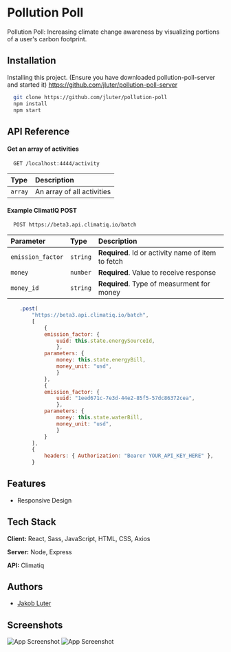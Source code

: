 
# Pollution Poll

Pollution Poll: Increasing climate change awareness by visualizing portions of a user's carbon footprint.


## Installation

Installing this project. (Ensure you have downloaded pollution-poll-server and started it)
https://github.com/jluter/pollution-poll-server


```bash
  git clone https://github.com/jluter/pollution-poll
  npm install
  npm start
```



## API Reference

#### Get an array of activities

```http
  GET /localhost:4444/activity
```

|Type     | Description                |
| :------- | :------------------------- |
`array` | An array of all activities |

#### Example ClimatIQ POST

```http
  POST https://beta3.api.climatiq.io/batch
```

| Parameter | Type     | Description                       |
| :-------- | :------- | :-------------------------------- |
| `emission_factor`      | `string` | **Required**. Id or activity name of item to fetch |
| `money`      | `number` | **Required**. Value to receive response |
| `money_id`      | `string` | **Required**. Type of measurment for money |



```javascript
    .post(
        "https://beta3.api.climatiq.io/batch",
        [
            {
            emission_factor: {
                uuid: this.state.energySourceId,
                },
            parameters: {
                money: this.state.energyBill,
                money_unit: "usd",
                }
            },
            {
            emission_factor: {
                uuid: "1eed671c-7e3d-44e2-85f5-57dc86372cea",
                },
            parameters: {
                money: this.state.waterBill, 
                money_unit: "usd",
                }
            }
        ],
        {
            headers: { Authorization: "Bearer YOUR_API_KEY_HERE" },
        }
````

## Features

- Responsive Design


## Tech Stack

**Client:** React, Sass, JavaScript, HTML, CSS, Axios

**Server:** Node, Express

**API:** Climatiq
## Authors

- [Jakob Luter](https://www.linkedin.com/in/jakob-luter/)



## Screenshots

![App Screenshot](https://imgur.com/9KrOCMg)
![App Screenshot](https://imgur.com/V3Adj4r)




